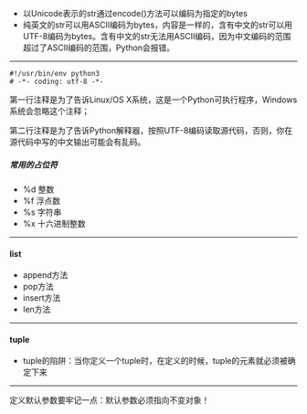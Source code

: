 * 以Unicode表示的str通过encode()方法可以编码为指定的bytes
* 纯英文的str可以用ASCII编码为bytes，内容是一样的，含有中文的str可以用UTF-8编码为bytes。含有中文的str无法用ASCII编码，因为中文编码的范围超过了ASCII编码的范围，Python会报错。

---
```
#!/usr/bin/env python3
# -*- coding: utf-8 -*-
```
第一行注释是为了告诉Linux/OS X系统，这是一个Python可执行程序，Windows系统会忽略这个注释；

第二行注释是为了告诉Python解释器，按照UTF-8编码读取源代码，否则，你在源代码中写的中文输出可能会有乱码。

##### 常用的占位符
* %d 整数
* %f 浮点数
* %s 字符串
* %x 十六进制整数
---

#### list
* append方法
* pop方法
* insert方法
* len方法

---

#### tuple
* tuple的陷阱：当你定义一个tuple时，在定义的时候，tuple的元素就必须被确定下来

---

定义默认参数要牢记一点：默认参数必须指向不变对象！